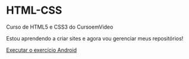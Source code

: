# HTML-CSS
 Curso de HTML5 e CSS3 do CursoemVideo

 Estou aprendendo a criar sites e agora vou gerenciar meus repositórios!

<a href="https://geancarllomoraes.github.io/HTML-CSS/exercicios/ex022/android"> Executar o exercício Android</a>
